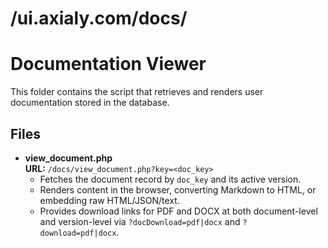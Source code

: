# /ui.axialy.com/docs/

# Documentation Viewer

This folder contains the script that retrieves and renders user documentation stored in the database.

## Files

- **view_document.php**  
  **URL:** `/docs/view_document.php?key=<doc_key>`  
  - Fetches the document record by `doc_key` and its active version.  
  - Renders content in the browser, converting Markdown to HTML, or embedding raw HTML/JSON/text.  
  - Provides download links for PDF and DOCX at both document-level and version-level via `?docDownload=pdf|docx` and `?download=pdf|docx`.
